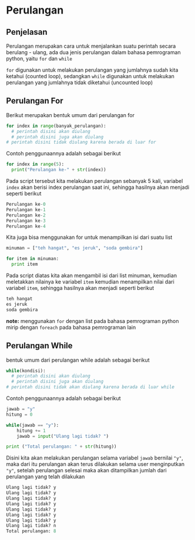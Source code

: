 # Perulangan

## Penjelasan

Perulangan merupakan cara untuk menjalankan suatu perintah secara berulang - ulang, ada dua jenis perulangan dalam bahasa pemrograman python, yaitu `for` dan `while`

`for` digunakan untuk melakukan perulangan yang jumlahnya sudah kita ketahui (counted loop), sedangkan `while` digunakan untuk melakukan perulangan yang jumlahnya tidak diketahui (uncounted loop)

## Perulangan For

Berikut merupakan bentuk umum dari perulangan for

```python
for index in range(banyak_perulangan):
  # perintah disini akan diulang
  # perintah disini juga akan diulang
# perintah disini tidak diulang karena berada di luar for
```

Contoh penggunaannya adalah sebagai berikut

```python
for index in range(5):
  print("Perulangan ke-" + str(index))
```

Pada script tersebut kita melakukan perulangan sebanyak 5 kali, variabel `index` akan berisi index perulangan saat ini, sehingga hasilnya akan menjadi seperti berikut

```python
Perulangan ke-0
Perulangan ke-1
Perulangan ke-2
Perulangan ke-3
Perulangan ke-4
```

Kita juga bisa menggunakan for untuk menampilkan isi dari suatu list

```python
minuman = ["teh hangat", "es jeruk", "soda gembira"]

for item in minuman:
  print item
```

Pada script diatas kita akan mengambil isi dari list minuman, kemudian meletakkan nilainya ke variabel `item` kemudian menampilkan nilai dari variabel `item`, sehingga hasilnya akan menjadi seperti berikut

```python
teh hangat
es jeruk
soda gembira
```

**note:** menggunakan `for` dengan list pada bahasa pemrograman python mirip dengan `foreach` pada bahasa pemrograman lain

## Perulangan While

bentuk umum dari perulangan while adalah sebagai berikut

```python
while(kondisi):
  # perintah disini akan diulang
  # perintah disini juga akan diulang
# perintah disini tidak akan diulang karena berada di luar while
```

Contoh penggunaannya adalah sebagai berikut

```python
jawab = "y"
hitung = 0

while(jawab == "y"):
    hitung += 1
    jawab = input("Ulang lagi tidak? ")

print ("Total perulangan: " + str(hitung))
```

Disini kita akan melakukan perulangan selama variabel `jawab` bernilai `"y"`, maka dari itu perulangan akan terus dilakukan selama user menginputkan `"y"`, setelah perulangan selesai maka akan ditampilkan jumlah dari perulangan yang telah dilakukan

```python
Ulang lagi tidak? y
Ulang lagi tidak? y
Ulang lagi tidak? y
Ulang lagi tidak? y
Ulang lagi tidak? y
Ulang lagi tidak? y
Ulang lagi tidak? y
Ulang lagi tidak? n
Total perulangan: 8
```
